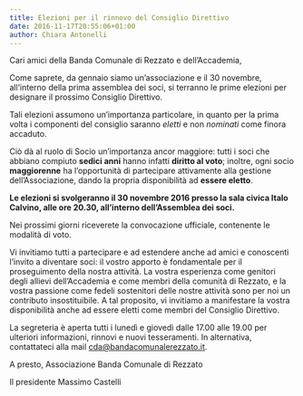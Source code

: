 ```yaml
---
title: Elezioni per il rinnovo del Consiglio Direttivo
date: 2016-11-17T20:55:06+01:00
author: Chiara Antonelli
---
```

Cari amici della Banda Comunale di Rezzato e dell&#8217;Accademia,

Come saprete, da gennaio siamo un&#8217;associazione e il 30 novembre, all&#8217;interno della prima assemblea dei soci,
si terranno le prime elezioni per designare il prossimo Consiglio Direttivo.

Tali elezioni assumono un&#8217;importanza particolare, in quanto per la prima volta i componenti del consiglio
saranno _eletti_ e non _nominati_ come finora accaduto.

Ciò dà al ruolo di Socio un&#8217;importanza ancor maggiore: tutti i soci che abbiano compiuto **sedici anni** hanno
infatti **diritto al voto**; inoltre, ogni socio **maggiorenne** ha l&#8217;opportunità di partecipare attivamente alla
gestione dell&#8217;Associazione, dando la propria disponibilità ad **essere eletto**.

**Le elezioni si svolgeranno il 30 novembre 2016 presso la sala civica Italo Calvino, alle ore 20.30, all&#8217;interno
dell&#8217;Assemblea dei soci.**

Nei prossimi giorni riceverete la convocazione ufficiale, contenente le modalità di voto.

Vi invitiamo tutti a partecipare e ad estendere anche ad amici e conoscenti l&#8217;invito a diventare soci: il vostro
apporto è fondamentale per il proseguimento della nostra attività. La vostra esperienza come genitori degli allievi
dell&#8217;Accademia e come membri della comunità di Rezzato, e la vostra passione come fedeli sostenitori delle nostre
attività sono per noi un contributo insostituibile. A tal proposito, vi invitiamo a manifestare la vostra disponibilità
anche ad essere eletti come membri del Consiglio Direttivo.

La segreteria è aperta tutti i lunedì e giovedì dalle 17.00 alle 19.00 per ulteriori informazioni, rinnovi e nuovi
tesseramenti. In alternativa, contattateci alla mail cda@bandacomunalerezzato.it.

A presto,
Associazione Banda Comunale di Rezzato
    
Il presidente
Massimo Castelli
